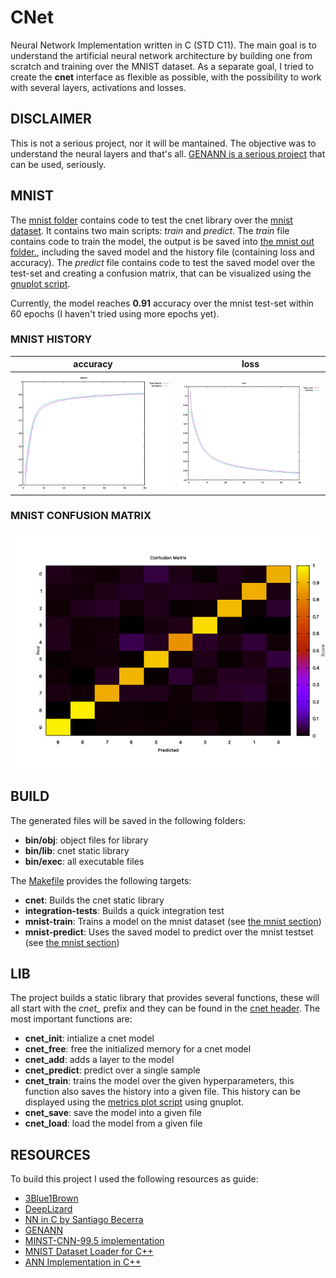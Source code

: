 # CNet

Neural Network Implementation written in C (STD C11).
The main goal is to understand the artificial neural network architecture by building one from scratch and training over the MNIST dataset. As a separate goal, I tried to create the **cnet** interface as flexible as possible, with the possibility to work with several layers, activations and losses. 

## DISCLAIMER

This is not a serious project, nor it will be mantained. The objective was to understand the neural layers and that's all. [GENANN is a serious project](https://github.com/codeplea/genann) that can be used, seriously.

## MNIST

The [mnist folder](./mnist) contains code to test the cnet library over the [mnist dataset](http://yann.lecun.com/exdb/mnist/). It contains two main scripts: *train* and *predict*. The *train* file contains code to train the model, the output is be saved into [the mnist out folder.](./mnist/out), including the saved model and the history file (containing loss and accuracy). The *predict* file contains code to test the saved model over the test-set and creating a confusion matrix, that can be visualized using the [gnuplot script](./plots/confusion_matrix.plt).

Currently, the model reaches **0.91** accuracy over the mnist test-set within 60 epochs (I haven't tried using more epochs yet).

### MNIST HISTORY

| accuracy | loss |
| --- | --- |
| ![mnist_metrics](./mnist_examples/mnist_metrics.png) | ![mnist_losses](./mnist_examples/mnist_losses.png) |

### MNIST CONFUSION MATRIX

![mnist_conf](./mnist_examples/mnist_conf_matrix.png)

## BUILD

The generated files will be saved in the following folders:

- **bin/obj**: object files for library
- **bin/lib**: cnet static library
- **bin/exec**: all executable files

The [Makefile](Makefile) provides the following targets:

- **cnet**: Builds the cnet static library
- **integration-tests**: Builds a quick integration test
- **mnist-train**: Trains a model on the mnist dataset (see [the mnist section](#mnist))
- **mnist-predict**: Uses the saved model to predict over the mnist testset (see [the mnist section](#mnist))

## LIB

The project builds a static library that provides several functions, these will all start with the *cnet_* prefix and they can be found in the [cnet header](./cnet/include/cnet.h). The most important functions are:

- **cnet_init**: intialize a cnet model
- **cnet_free**: free the initialized memory for a cnet model
- **cnet_add**: adds a layer to the model
- **cnet_predict**: predict over a single sample
- **cnet_train**: trains the model over the given hyperparameters, this function also saves the history into a given file. This history can be displayed using the [metrics plot script](./plots/metrics.plt) using gnuplot.
- **cnet_save**: save the model into a given file
- **cnet_load**: load the model from a given file


## RESOURCES

To build this project I used the following resources as guide:

- [3Blue1Brown](https://www.youtube.com/watch?v=aircAruvnKk&t=764s)
- [DeepLizard](https://www.youtube.com/watch?v=gZmobeGL0Yg&list=PLZbbT5o_s2xq7LwI2y8_QtvuXZedL6tQU)
- [NN in C by Santiago Becerra](https://towardsdatascience.com/simple-neural-network-implementation-in-c-663f51447547)
- [GENANN](https://github.com/codeplea/genann/blob/master/genann.c)
- [MINST-CNN-99.5 implementation](https://github.com/cdeotte/MNIST-CNN-99.5)
- [MNIST Dataset Loader for C++](https://github.com/takafumihoriuchi/MNIST_for_C)
- [ANN Implementation in C++](https://github.com/fllaryora/ANN)
